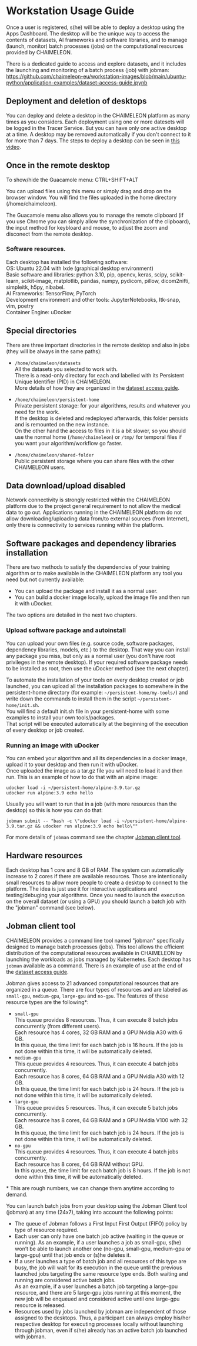 # Workstation Usage Guide
Once a user is registered, s(he) will be able to deploy a desktop using the Apps Dashboard. 
The desktop will be the unique way to access the contents of datasets, AI frameworks and software libraries, 
and to manage (launch, monitor) batch processes (jobs) on the computational resources provided by CHAIMELEON.

There is a dedicated guide to access and explore datasets, 
and it includes the launching and monitoring of a batch process (job) with jobman:
https://github.com/chaimeleon-eu/workstation-images/blob/main/ubuntu-python/application-examples/dataset-access-guide.ipynb

## Deployment and deletion of desktops
You can deploy and delete a desktop in the CHAIMELEON platform as many times as you considers. 
Each deployment using one or more datesets will be logged in the Tracer Service.
But you can have only one active desktop at a time. 
A desktop may be removed automatically if you don't connect to it for more than 7 days.
The steps to deploy a desktop can be seen in [this video](https://drive.google.com/file/d/1KQxLBEtO_iw08JlfNtDZdKgICZJ2RD_N).

## Once in the remote desktop
To show/hide the Guacamole menu: CTRL+SHIFT+ALT

You can upload files using this menu or simply drag and drop on the browser window. 
You will find the files uploaded in the home directory (/home/chaimeleon).

The Guacamole menu also allows you to manage the remote clipboard (if you use Chrome you can simply allow the synchronization of the clipboard),
the input method for keybloard and mouse, to adjust the zoom and disconect from the remote desktop.

### Software resources. 
Each desktop has installed the following software:  
  OS: Ubuntu 22.04 with lxde (graphical desktop environment)  
  Basic software and libraries: python 3.10, pip, opencv, keras, scipy, scikit-learn, scikit-image, matplotlib, pandas, numpy, pydicom, pillow, dicom2nifti, simpleitk, h5py, nibabel.  
  AI Frameworks: TensorFlow, PyTorch  
  Development environment and other tools: JupyterNotebooks, Itk-snap, vim, poetry  
  Container Engine: uDocker

## Special directories
There are three important directories in the remote desktop and also in jobs (they will be always in the same paths):
  - `/home/chaimeleon/datasets`  
    All the datasets you selected to work with.  
    There is a read-only directory for each and labelled with its Persistent Unique Identifier (PID) in CHAIMELEON.  
    More details of how they are organized in the [dataset access guide](https://github.com/chaimeleon-eu/workstation-images/blob/main/ubuntu-python/application-examples/dataset-access-guide.ipynb).
    
  - `/home/chaimeleon/persistent-home`  
    Private persistent storage: for your algorithms, results and whatever you need for the work.  
    If the desktop is deleted and redeployed afterwards, this folder persists and is remounted on the new instance.  
    On the other hand the access to files in it is a bit slower, so you should use the normal home (`/home/chaimeleon`) or `/tmp/` for temporal files if you want your algorithm/workflow go faster.
    
  - `/home/chaimeleon/shared-folder`  
    Public persistent storage where you can share files with the other CHAIMELEON users.

## Data download/upload disabled 
Network connectivity is strongly restricted within the CHAIMELEON platform due to the project general requirement to not allow the medical data to go out.
Applications running in the CHAIMELEON platform do not allow downloading/uploading data from/to external sources (from Internet), 
only there is connectivity to services running within the platform.

## Software packages and dependency libraries installation
There are two methods to satisfy the dependencies of your training algorithm or to make available in the CHAIMELEON platform any tool you need but not currently available: 
  - You can upload the package and install it as a normal user.
  - You can build a docker image locally, upload the image file and then run it with uDocker.
  
The two options are detailed in the next two chapters.

### Upload software package and autoinstall
You can upload your own files (e.g. source code, software packages, dependency libraries, models, etc.) to the desktop. 
That way you can install any package you miss, but only as a normal user (you don't have root privileges in the remote desktop).
If your required software package needs to be installed as root, then use the uDocker method (see the next chapter).

To automate the installation of your tools on every desktop created or job launched, 
you can upload all the installation packages to somewhere in the persistent-home directory 
(for example: `~/persistent-home/my-tools/`) and write down the commands to install them in the script `~/persistent-home/init.sh`.  
You will find a default init.sh file in your persistent-home with some examples to install your own tools/packages.  
That script will be executed automatically at the beginning of the execution of every desktop or job created.

### Running an image with uDocker
You can embed your algorithm and all its dependencies in a docker image, upload it to your desktop and then run it with uDocker.  
Once uploaded the image as a tar.gz file you will need to load it and then run. This is an example of how to do that with an alpine image:
```
udocker load -i ~/persistent-home/alpine-3.9.tar.gz
udocker run alpine:3.9 echo hello
```
Usually you will want to run that in a job (with more resources than the desktop) so this is how you can do that:
```
jobman submit -- "bash -c \"udocker load -i ~/persistent-home/alpine-3.9.tar.gz && udocker run alpine:3.9 echo hello\""
```
For more details of `jobman` command see the chapter [Jobman client tool](#jobman-client-tool).

## Hardware resources
Each desktop has 1 core and 8 GB of RAM. The system can automatically increase to 2 cores if there are available resources.
Those are intentionally small resources to allow more people to create a desktop to connect to the platform. 
The idea is just use it for interactive applications and testing/debuging your algorithms. 
Once you need to launch the execution on the overall dataset (or using a GPU) you should launch a batch job with the "jobman" command (see below).

## Jobman client tool 
CHAIMELEON provides a command line tool named "jobman" specifically designed to manage batch processes (jobs). 
This tool allows the efficient distribution of the computational resources available in CHAIMELEON by launching the workloads as jobs managed by Kubernetes. 
Each desktop has `jobman` available as a command. 
There is an example of use at the end of the [dataset access guide](https://github.com/chaimeleon-eu/workstation-images/blob/main/ubuntu-python/application-examples/dataset-access-guide.ipynb).

Jobman gives access to 21 advanced computational resources that are organized in a queue. 
There are four types of resources and are labeled as `small-gpu`, `medium-gpu`, `large-gpu` and `no-gpu`. 
The features of these resource types are the following*:
 - `small-gpu`  
   This queue provides 8 resources. Thus, it can execute 8 batch jobs concurrently (from different users).  
   Each resource has 4 cores, 32 GB RAM and a GPU Nvidia A30 with 6 GB.  
   In this queue, the time limit for each batch job is 16 hours. If the job is not done within this time, it will be automatically deleted.
 - `medium-gpu`  
   This queue provides 4 resources. Thus, it can execute 4 batch jobs concurrently.  
   Each resource has 8 cores, 64 GB RAM and a GPU Nvidia A30 with 12 GB.  
   In this queue, the time limit for each batch job is 24 hours. If the job is not done within this time, it will be automatically deleted.
 - `large-gpu`  
   This queue provides 5 resources. Thus, it can execute 5 batch jobs concurrently.  
   Each resource has 8 cores, 64 GB RAM and a GPU Nvidia V100 with 32 GB.  
   In this queue, the time limit for each batch job is 24 hours. If the job is not done within this time, it will be automatically deleted.
 - `no-gpu`  
   This queue provides 4 resources. Thus, it can execute 4 batch jobs concurrently.  
   Each resource has 8 cores, 64 GB RAM without GPU.  
   In this queue, the time limit for each batch job is 8 hours. If the job is not done within this time, it will be automatically deleted.
           
\* This are rough numbers, we can change them anytime according to demand.

You can launch batch jobs from your desktop using the Jobman Client tool (jobman) at any time (24x7), taking into account the following points:
 - The queue of Jobman follows a First Input First Output (FIFO) policy by type of resource required.
 - Each user can only have one batch job active (waiting in the queue or running). 
   As an example, if a user launches a job as small-gpu, s(he) won’t be able to launch another one (no-gpu, small-gpu, medium-gpu or large-gpu) until that job ends or (s)he deletes it.
 - If a user launches a type of batch job and all resources of this type are busy, the job will wait for its execution in the queue until the previous launched jobs targeting the same resource type ends. 
   Both waiting and running are considered active batch jobs.  
   As an example, if a user launches a batch job targeting a large-gpu resource, and there are 5 large-gpu jobs running at this moment, 
   the new job will be enqueued and considered active until one large-gpu resource is released.
 - Resources used by jobs launched by jobman are independent of those assigned to the desktops. 
   Thus, a participant can always employ his/her respective desktop for executing processes locally without launching through jobman, even if s(he) already has an active batch job launched with jobman.

